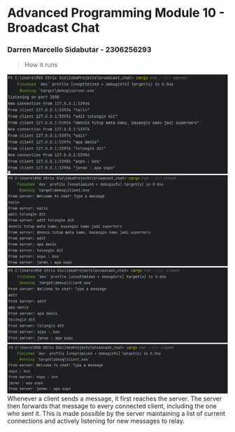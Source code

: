 # Advanced Programming Module 10 - Broadcast Chat
### Darren Marcello Sidabutar - 2306256293

> How it runs

![Run](img/ss1.png)
![Run](img/ss2.png)
![Run](img/ss3.png)
![Run](img/ss4.png)
Whenever a client sends a message, it first reaches the server. The server then forwards that message to every connected client, including the one who sent it. This is made possible by the server maintaining a list of current connections and actively listening for new messages to relay.